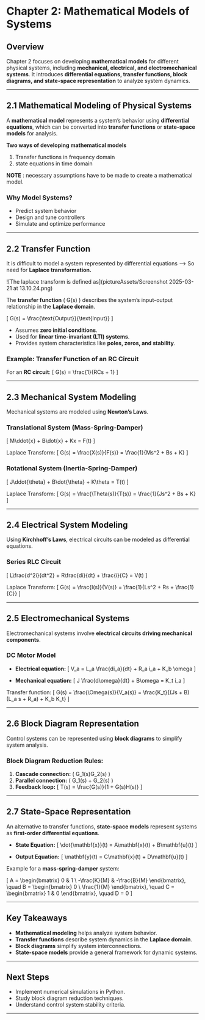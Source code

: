 # Chapter 2: Mathematical Models of Systems

## Overview
Chapter 2 focuses on developing **mathematical models** for different physical systems, including **mechanical, electrical, and electromechanical systems**. It introduces **differential equations, transfer functions, block diagrams, and state-space representation** to analyze system dynamics.

---

## 2.1 Mathematical Modeling of Physical Systems
A **mathematical model** represents a system’s behavior using **differential equations**, which can be converted into **transfer functions** or **state-space models** for analysis.

**Two ways of developing mathematical models**
1. Transfer functions in frequency domain
2. state equations in time domain

**NOTE** : necessary assumptions have to be made to create a mathematical model. 

### Why Model Systems?
- Predict system behavior
- Design and tune controllers
- Simulate and optimize performance

---

## 2.2 Transfer Function

It is difficult to model a system represented by differential equations --> So need for **Laplace transformation.**

![The laplace transform is defined as](pictureAssets/Screenshot 2025-03-21 at 13.10.24.png)


The **transfer function** \( G(s) \) describes the system’s input-output relationship in the **Laplace domain**.

\[ G(s) = \frac{\text{Output}}{\text{Input}} \]

- Assumes **zero initial conditions**.
- Used for **linear time-invariant (LTI) systems**.
- Provides system characteristics like **poles, zeros, and stability**.

### Example: Transfer Function of an RC Circuit
For an **RC circuit**:
\[ G(s) = \frac{1}{RCs + 1} \]

---

## 2.3 Mechanical System Modeling
Mechanical systems are modeled using **Newton’s Laws**.

### Translational System (Mass-Spring-Damper)
\[ M\ddot{x} + B\dot{x} + Kx = F(t) \]

Laplace Transform:
\[ G(s) = \frac{X(s)}{F(s)} = \frac{1}{Ms^2 + Bs + K} \]

### Rotational System (Inertia-Spring-Damper)
\[ J\ddot{\theta} + B\dot{\theta} + K\theta = T(t) \]

Laplace Transform:
\[ G(s) = \frac{\Theta(s)}{T(s)} = \frac{1}{Js^2 + Bs + K} \]

---

## 2.4 Electrical System Modeling
Using **Kirchhoff’s Laws**, electrical circuits can be modeled as differential equations.

### Series RLC Circuit
\[ L\frac{d^2i}{dt^2} + R\frac{di}{dt} + \frac{i}{C} = V(t) \]

Laplace Transform:
\[ G(s) = \frac{I(s)}{V(s)} = \frac{1}{Ls^2 + Rs + \frac{1}{C}} \]

---

## 2.5 Electromechanical Systems
Electromechanical systems involve **electrical circuits driving mechanical components**.

### DC Motor Model
- **Electrical equation:**
  \[ V_a = L_a \frac{di_a}{dt} + R_a i_a + K_b \omega \]

- **Mechanical equation:**
  \[ J \frac{d\omega}{dt} + B\omega = K_t i_a \]

Transfer function:
\[ G(s) = \frac{\Omega(s)}{V_a(s)} = \frac{K_t}{(Js + B)(L_a s + R_a) + K_b K_t} \]

---

## 2.6 Block Diagram Representation
Control systems can be represented using **block diagrams** to simplify system analysis.

### Block Diagram Reduction Rules:
1. **Cascade connection:** \( G_1(s)G_2(s) \)
2. **Parallel connection:** \( G_1(s) + G_2(s) \)
3. **Feedback loop:**
   \[ T(s) = \frac{G(s)}{1 + G(s)H(s)} \]

---

## 2.7 State-Space Representation
An alternative to transfer functions, **state-space models** represent systems as **first-order differential equations**.

- **State Equation:**
  \[ \dot{\mathbf{x}}(t) = A\mathbf{x}(t) + B\mathbf{u}(t) \]

- **Output Equation:**
  \[ \mathbf{y}(t) = C\mathbf{x}(t) + D\mathbf{u}(t) \]

Example for a **mass-spring-damper** system:

\[ A = \begin{bmatrix} 0 & 1 \\ -\frac{K}{M} & -\frac{B}{M} \end{bmatrix}, \quad B = \begin{bmatrix} 0 \\ \frac{1}{M} \end{bmatrix}, \quad C = \begin{bmatrix} 1 & 0 \end{bmatrix}, \quad D = 0 \]

---

## Key Takeaways
- **Mathematical modeling** helps analyze system behavior.
- **Transfer functions** describe system dynamics in the **Laplace domain**.
- **Block diagrams** simplify system interconnections.
- **State-space models** provide a general framework for dynamic systems.

---

## Next Steps
- Implement numerical simulations in Python.
- Study block diagram reduction techniques.
- Understand control system stability criteria.

---

